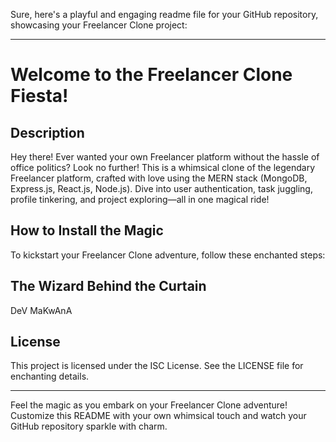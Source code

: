 Sure, here's a playful and engaging readme file for your GitHub repository, showcasing your Freelancer Clone project:

---

# Welcome to the Freelancer Clone Fiesta!


## Description

Hey there! Ever wanted your own Freelancer platform without the hassle of office politics? Look no further! This is a whimsical clone of the legendary Freelancer platform, crafted with love using the MERN stack (MongoDB, Express.js, React.js, Node.js). Dive into user authentication, task juggling, profile tinkering, and project exploring—all in one magical ride!

## How to Install the Magic

To kickstart your Freelancer Clone adventure, follow these enchanted steps:



## The Wizard Behind the Curtain

DeV MaKwAnA

## License

This project is licensed under the ISC License. See the LICENSE file for enchanting details.

---

Feel the magic as you embark on your Freelancer Clone adventure! Customize this README with your own whimsical touch and watch your GitHub repository sparkle with charm.

